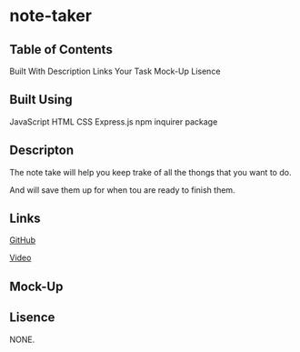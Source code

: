 # note-taker

## Table of Contents

Built With
Description
Links
Your Task
Mock-Up
Lisence

## Built Using

JavaScript
HTML
CSS
Express.js
npm 
inquirer package

## Descripton

The note take will help you keep trake of all the thongs that you want to do.

And will save them up for when tou are ready to finish them.


## Links

[GitHub](https://github.com/latifah2022/note-taker)

[Video](  )



## Mock-Up


## Lisence

NONE.